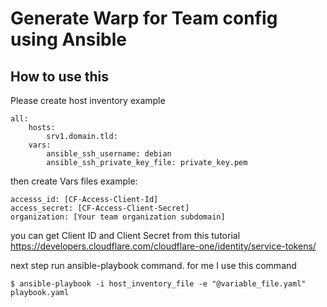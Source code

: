 # Generate Warp for Team config using Ansible 


## How to use this 

Please create host inventory example 

```
all:
    hosts:
        srv1.domain.tld:
    vars:
        ansible_ssh_username: debian
        ansible_ssh_private_key_file: private_key.pem 

```

then create Vars files example: 

```
accesss_id: [CF-Access-Client-Id]
access_secret: [CF-Access-Client-Secret]
organization: [Your team organization subdomain]

```
you can get Client ID and Client Secret from this tutorial https://developers.cloudflare.com/cloudflare-one/identity/service-tokens/


next step run ansible-playbook command. for me I use this command 

```
$ ansible-playbook -i host_inventory_file -e "@variable_file.yaml" playbook.yaml
```
